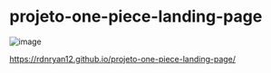 # projeto-one-piece-landing-page
![image](https://user-images.githubusercontent.com/50971161/171286171-fc9d5eb0-617a-4490-9c78-0cfe291a799d.png)


https://rdnryan12.github.io/projeto-one-piece-landing-page/

